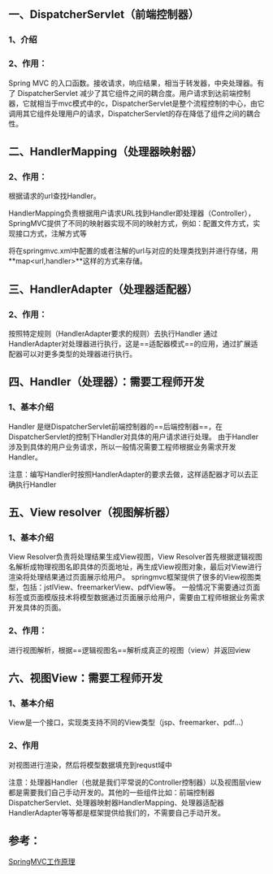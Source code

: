 ## 一、DispatcherServlet（前端控制器）

### 1、介绍



### 2、作用：

Spring MVC 的入口函数。接收请求，响应结果，相当于转发器，中央处理器。有了 DispatcherServlet 减少了其它组件之间的耦合度。用户请求到达前端控制器，它就相当于mvc模式中的c，DispatcherServlet是整个流程控制的中心，由它调用其它组件处理用户的请求，DispatcherServlet的存在降低了组件之间的耦合性。



## 二、HandlerMapping（处理器映射器）



### 2、作用：

根据请求的url查找Handler。

HandlerMapping负责根据用户请求URL找到Handler即处理器（Controller），SpringMVC提供了不同的映射器实现不同的映射方式，例如：配置文件方式，实现接口方式，注解方式等

将在springmvc.xml中配置的或者注解的url与对应的处理类找到并进行存储，用**map<url,handler>**这样的方式来存储。

## 三、HandlerAdapter（处理器适配器）

### 2、作用：

按照特定规则（HandlerAdapter要求的规则）去执行Handler
		通过HandlerAdapter对处理器进行执行，这是==适配器模式==的应用，通过扩展适配器可以对更多类型的处理器进行执行。



## 四、Handler（处理器）：需要工程师开发

### 1、基本介绍

Handler 是继DispatcherServlet前端控制器的==后端控制器==，在DispatcherServlet的控制下Handler对具体的用户请求进行处理。
		由于Handler涉及到具体的用户业务请求，所以一般情况需要工程师根据业务需求开发Handler。

注意：编写Handler时按照HandlerAdapter的要求去做，这样适配器才可以去正确执行Handler





## 五、View resolver（视图解析器）

### 1、基本介绍

View Resolver负责将处理结果生成View视图，View Resolver首先根据逻辑视图名解析成物理视图名即具体的页面地址，再生成View视图对象，最后对View进行渲染将处理结果通过页面展示给用户。 springmvc框架提供了很多的View视图类型，包括：jstlView、freemarkerView、pdfView等。
		一般情况下需要通过页面标签或页面模版技术将模型数据通过页面展示给用户，需要由工程师根据业务需求开发具体的页面。

### 2、作用：

​		进行视图解析，根据==逻辑视图名==解析成真正的视图（view）并返回view



## 六、视图View：需要工程师开发

### 1、基本介绍

View是一个接口，实现类支持不同的View类型（jsp、freemarker、pdf…）

### 2、作用

对视图进行渲染，然后将模型数据填充到requst域中



注意：处理器Handler（也就是我们平常说的Controller控制器）以及视图层view都是需要我们自己手动开发的。其他的一些组件比如：前端控制器DispatcherServlet、处理器映射器HandlerMapping、处理器适配器HandlerAdapter等等都是框架提供给我们的，不需要自己手动开发。



## 参考：

[SpringMVC工作原理](https://mp.weixin.qq.com/s?__biz=Mzg2OTA0Njk0OA==&mid=2247484846&idx=1&sn=490014ea65669c1a1e73e25d7b9fa569&chksm=cea24a65f9d5c373d31d6cdd61297db21de63462c1c03c34b7025a0d0b93f1182b2ad7e33cab&token=1082669959&lang=zh_CN&scene=21#wechat_redirect)



